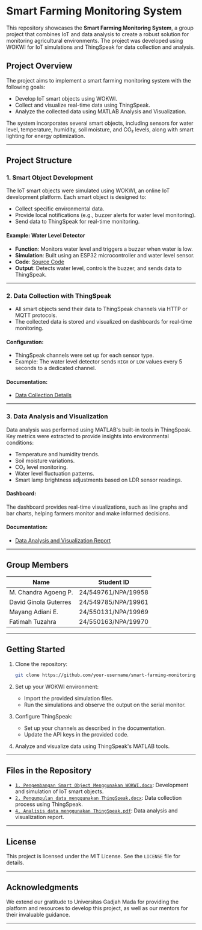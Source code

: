 # Smart Farming Monitoring System

This repository showcases the **Smart Farming Monitoring System**, a group project that combines IoT and data analysis to create a robust solution for monitoring agricultural environments. The project was developed using WOKWI for IoT simulations and ThingSpeak for data collection and analysis.

## Project Overview

The project aims to implement a smart farming monitoring system with the following goals:
- Develop IoT smart objects using WOKWI.
- Collect and visualize real-time data using ThingSpeak.
- Analyze the collected data using MATLAB Analysis and Visualization.

The system incorporates several smart objects, including sensors for water level, temperature, humidity, soil moisture, and CO₂ levels, along with smart lighting for energy optimization.

---

## Project Structure

### 1. **Smart Object Development**  
The IoT smart objects were simulated using WOKWI, an online IoT development platform. Each smart object is designed to:
- Collect specific environmental data.
- Provide local notifications (e.g., buzzer alerts for water level monitoring).
- Send data to ThingSpeak for real-time monitoring.

#### Example: Water Level Detector  
- **Function**: Monitors water level and triggers a buzzer when water is low.  
- **Simulation**: Built using an ESP32 microcontroller and water level sensor.  
- **Code**: [Source Code](1.%20Pengembangan%20Smart%20Object%20Menggunakan%20WOKWI.docx)  
- **Output**: Detects water level, controls the buzzer, and sends data to ThingSpeak.  

---

### 2. **Data Collection with ThingSpeak**  
- All smart objects send their data to ThingSpeak channels via HTTP or MQTT protocols.
- The collected data is stored and visualized on dashboards for real-time monitoring.

#### Configuration:  
- ThingSpeak channels were set up for each sensor type.  
- Example: The water level detector sends `HIGH` or `LOW` values every 5 seconds to a dedicated channel.

#### Documentation:  
- [Data Collection Details](2.%20Pengumpulan%20data%20menggunakan%20ThingSpeak.docx)

---

### 3. **Data Analysis and Visualization**  
Data analysis was performed using MATLAB's built-in tools in ThingSpeak. Key metrics were extracted to provide insights into environmental conditions:
- Temperature and humidity trends.
- Soil moisture variations.
- CO₂ level monitoring.
- Water level fluctuation patterns.
- Smart lamp brightness adjustments based on LDR sensor readings.

#### Dashboard:  
The dashboard provides real-time visualizations, such as line graphs and bar charts, helping farmers monitor and make informed decisions.

#### Documentation:  
- [Data Analysis and Visualization Report](4.%20Analisis%20data%20menggunakan%20ThingSpeak.pdf)

---

## Group Members
| Name                  | Student ID             |
|-----------------------|------------------------|
| M. Chandra Agoeng P.  | 24/549761/NPA/19958   |
| David Ginola Guterres | 24/549785/NPA/19961   |
| Mayang Adiani E.      | 24/550131/NPA/19969   |
| Fatimah Tuzahra       | 24/550163/NPA/19970   |

---

## Getting Started

1. Clone the repository:
   ```bash
   git clone https://github.com/your-username/smart-farming-monitoring.git
   ```

2. Set up your WOKWI environment:
   - Import the provided simulation files.
   - Run the simulations and observe the output on the serial monitor.

3. Configure ThingSpeak:
   - Set up your channels as described in the documentation.
   - Update the API keys in the provided code.

4. Analyze and visualize data using ThingSpeak's MATLAB tools.

---

## Files in the Repository

- [`1. Pengembangan Smart Object Menggunakan WOKWI.docx`](1.%20Pengembangan%20Smart%20Object%20Menggunakan%20WOKWI.docx): Development and simulation of IoT smart objects.
- [`2. Pengumpulan data menggunakan ThingSpeak.docx`](2.%20Pengumpulan%20data%20menggunakan%20ThingSpeak.docx): Data collection process using ThingSpeak.
- [`4. Analisis data menggunakan ThingSpeak.pdf`](4.%20Analisis%20data%20menggunakan%20ThingSpeak.pdf): Data analysis and visualization report.

---

## License

This project is licensed under the MIT License. See the `LICENSE` file for details.

---

## Acknowledgments
We extend our gratitude to Universitas Gadjah Mada for providing the platform and resources to develop this project, as well as our mentors for their invaluable guidance.

---

